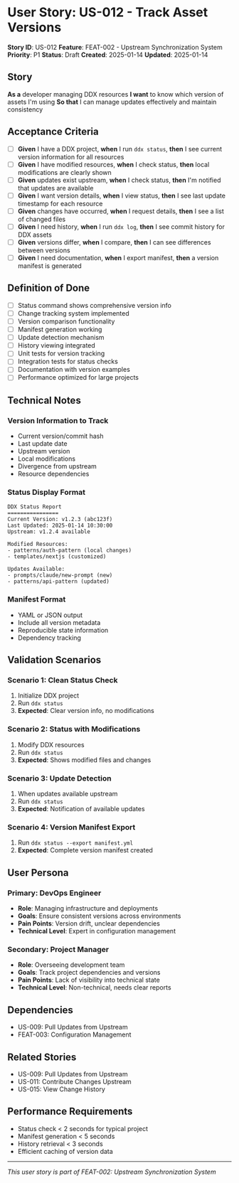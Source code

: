 # User Story: US-012 - Track Asset Versions

**Story ID**: US-012
**Feature**: FEAT-002 - Upstream Synchronization System
**Priority**: P1
**Status**: Draft
**Created**: 2025-01-14
**Updated**: 2025-01-14

## Story

**As a** developer managing DDX resources
**I want** to know which version of assets I'm using
**So that** I can manage updates effectively and maintain consistency

## Acceptance Criteria

- [ ] **Given** I have a DDX project, **when** I run `ddx status`, **then** I see current version information for all resources
- [ ] **Given** I have modified resources, **when** I check status, **then** local modifications are clearly shown
- [ ] **Given** updates exist upstream, **when** I check status, **then** I'm notified that updates are available
- [ ] **Given** I want version details, **when** I view status, **then** I see last update timestamp for each resource
- [ ] **Given** changes have occurred, **when** I request details, **then** I see a list of changed files
- [ ] **Given** I need history, **when** I run `ddx log`, **then** I see commit history for DDX assets
- [ ] **Given** versions differ, **when** I compare, **then** I can see differences between versions
- [ ] **Given** I need documentation, **when** I export manifest, **then** a version manifest is generated

## Definition of Done

- [ ] Status command shows comprehensive version info
- [ ] Change tracking system implemented
- [ ] Version comparison functionality
- [ ] Manifest generation working
- [ ] Update detection mechanism
- [ ] History viewing integrated
- [ ] Unit tests for version tracking
- [ ] Integration tests for status checks
- [ ] Documentation with version examples
- [ ] Performance optimized for large projects

## Technical Notes

### Version Information to Track
- Current version/commit hash
- Last update date
- Upstream version
- Local modifications
- Divergence from upstream
- Resource dependencies

### Status Display Format
```
DDX Status Report
================
Current Version: v1.2.3 (abc123f)
Last Updated: 2025-01-14 10:30:00
Upstream: v1.2.4 available

Modified Resources:
- patterns/auth-pattern (local changes)
- templates/nextjs (customized)

Updates Available:
- prompts/claude/new-prompt (new)
- patterns/api-pattern (updated)
```

### Manifest Format
- YAML or JSON output
- Include all version metadata
- Reproducible state information
- Dependency tracking

## Validation Scenarios

### Scenario 1: Clean Status Check
1. Initialize DDX project
2. Run `ddx status`
3. **Expected**: Clear version info, no modifications

### Scenario 2: Status with Modifications
1. Modify DDX resources
2. Run `ddx status`
3. **Expected**: Shows modified files and changes

### Scenario 3: Update Detection
1. When updates available upstream
2. Run `ddx status`
3. **Expected**: Notification of available updates

### Scenario 4: Version Manifest Export
1. Run `ddx status --export manifest.yml`
2. **Expected**: Complete version manifest created

## User Persona

### Primary: DevOps Engineer
- **Role**: Managing infrastructure and deployments
- **Goals**: Ensure consistent versions across environments
- **Pain Points**: Version drift, unclear dependencies
- **Technical Level**: Expert in configuration management

### Secondary: Project Manager
- **Role**: Overseeing development team
- **Goals**: Track project dependencies and versions
- **Pain Points**: Lack of visibility into technical state
- **Technical Level**: Non-technical, needs clear reports

## Dependencies

- US-009: Pull Updates from Upstream
- FEAT-003: Configuration Management

## Related Stories

- US-009: Pull Updates from Upstream
- US-011: Contribute Changes Upstream
- US-015: View Change History

## Performance Requirements

- Status check < 2 seconds for typical project
- Manifest generation < 5 seconds
- History retrieval < 3 seconds
- Efficient caching of version data

---
*This user story is part of FEAT-002: Upstream Synchronization System*